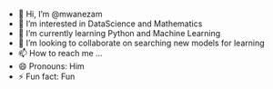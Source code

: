 - 👋 Hi, I’m @mwanezam
- 👀 I’m interested in DataScience and Mathematics
- 🌱 I’m currently learning Python and Machine Learning
- 💞️ I’m looking to collaborate on searching new models for learning
- 📫 How to reach me ...
- 😄 Pronouns: Him
- ⚡ Fun fact: Fun

<!---
mwanezam/mwanezam is a ✨ special ✨ repository because its `README.md` (this file) appears on your GitHub profile.
You can click the Preview link to take a look at your changes.
--->
